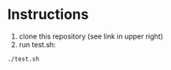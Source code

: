 # Instructions

1. clone this repository (see link in upper right)
1. run test.sh:
```bash
./test.sh
```
